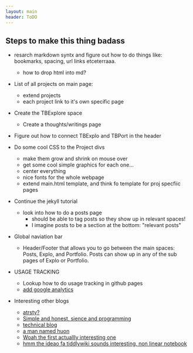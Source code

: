 ```yaml
---
layout: main
header: ToDO
---
```

## Steps to make this thing badass
- resarch markdown syntx and figure out how to do things like: bookmarks, spacing, url links etceterraaa.
    - how to drop html into md?
- List of all projects on main page: 
    - extend projects
    - each project link to it's own specific page
- Create the TBExplore space
    - Create a thoughts/writings page
- Figure out how to connect TBExplo and TBPort in the header
- Do some cool CSS to the Project divs
    - make them grow and shrink on mouse over
    - get some cool simple graphics for each one...
    - center everything
    - nice fonts for the whole webpage
    - extend main.html template, and think fo template for proj specfiic pages
- Continue the jekyll tutorial
    - look into how to do a posts page
        - should be able to tag posts so they show up in relevant spaces!
        - I imagine posts to be a section at the bottom: "relevant posts"
- Global naviation bar
    - Header/Footer that allows you to go between the main spaces: Posts, Explo, and Portfolio. Posts can show up in any of the sub pages of Explo or Portfolio. 
- USAGE TRACKING
    - Lookup how to do usage tracking in github pages
    - [add google analytics](https://stackoverflow.com/questions/17207458/how-to-add-google-analytics-tracking-id-to-github-pages)

- Interesting other blogs
    - [atrsty?](https://artsy.github.io/)
    - [Simple and honest, sience and programming](https://arogozhnikov.github.io/)
    - [technical blog](https://deborah-digges.github.io/)
    - [a man named huon](https://huonw.github.io/)
    - [Woah the first actuallly interesting one](https://joearms.github.io/#Index)
    - [hmm the ideao fa tiddlywiki sounds interesting, non linear notebook](https://tiddlywiki.com/)